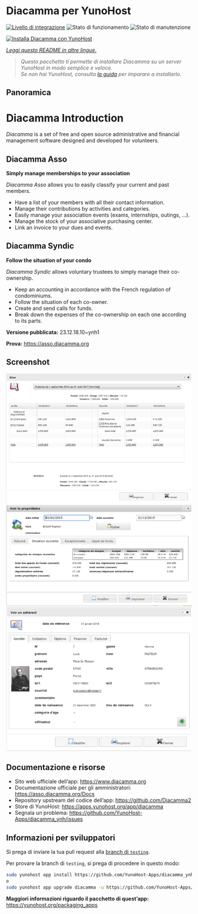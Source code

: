 <!--
N.B.: Questo README è stato automaticamente generato da <https://github.com/YunoHost/apps/tree/master/tools/readme_generator>
NON DEVE essere modificato manualmente.
-->

# Diacamma per YunoHost

[![Livello di integrazione](https://dash.yunohost.org/integration/diacamma.svg)](https://dash.yunohost.org/appci/app/diacamma) ![Stato di funzionamento](https://ci-apps.yunohost.org/ci/badges/diacamma.status.svg) ![Stato di manutenzione](https://ci-apps.yunohost.org/ci/badges/diacamma.maintain.svg)

[![Installa Diacamma con YunoHost](https://install-app.yunohost.org/install-with-yunohost.svg)](https://install-app.yunohost.org/?app=diacamma)

*[Leggi questo README in altre lingue.](./ALL_README.md)*

> *Questo pacchetto ti permette di installare Diacamma su un server YunoHost in modo semplice e veloce.*  
> *Se non hai YunoHost, consulta [la guida](https://yunohost.org/install) per imparare a installarlo.*

## Panoramica

# Diacamma Introduction

_Diacamma_ is a set of free and open source administrative and financial management software designed and developed for volunteers.

## Diacamma Asso

**Simply manage memberships to your association**

_Diacamma Asso_ allows you to easily classify your current and past members.

 * Have a list of your members with all their contact information.
 * Manage their contributions by activities and categories.
 * Easily manage your association events (exams, internships, outings, ...).
 * Manage the stock of your associative purchasing center.
 * Link an invoice to your dues and events.
 
## Diacamma Syndic

**Follow the situation of your condo**

_Diacamma Syndic_ allows voluntary trustees to simply manage their co-ownership.

 * Keep an accounting in accordance with the French regulation of condominiums.
 * Follow the situation of each co-owner.
 * Create and send calls for funds.
 * Break down the expenses of the co-ownership on each one according to its parts.
 


**Versione pubblicata:** 23.12.18.10~ynh1

**Prova:** <https://asso.diacamma.org>

## Screenshot

![Screenshot di Diacamma](./doc/screenshots/03_bilan_comptable.png)
![Screenshot di Diacamma](./doc/screenshots/02_situation_coporprietaire.png)
![Screenshot di Diacamma](./doc/screenshots/01_fiche_adherent.png)

## Documentazione e risorse

- Sito web ufficiale dell’app: <https://www.diacamma.org>
- Documentazione ufficiale per gli amministratori: <https://asso.diacamma.org/Docs>
- Repository upstream del codice dell’app: <https://github.com/Diacamma2>
- Store di YunoHost: <https://apps.yunohost.org/app/diacamma>
- Segnala un problema: <https://github.com/YunoHost-Apps/diacamma_ynh/issues>

## Informazioni per sviluppatori

Si prega di inviare la tua pull request alla [branch di `testing`](https://github.com/YunoHost-Apps/diacamma_ynh/tree/testing).

Per provare la branch di `testing`, si prega di procedere in questo modo:

```bash
sudo yunohost app install https://github.com/YunoHost-Apps/diacamma_ynh/tree/testing --debug
o
sudo yunohost app upgrade diacamma -u https://github.com/YunoHost-Apps/diacamma_ynh/tree/testing --debug
```

**Maggiori informazioni riguardo il pacchetto di quest’app:** <https://yunohost.org/packaging_apps>

